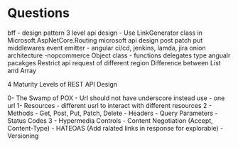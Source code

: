 # Questions

bff - design pattern
3 level api design - Use LinkGenerator class in Microsoft.AspNetCore.Routing
microsoft api design
post patch put
middlewares
event emitter - angular
ci/cd, jenkins, lamda, 
jira
onion architecture -nopcommerce
Object class - functions
delegates type
angualr pacakges
Restrict api request of different region
Difference between List and Array

4 Maturity Levels of REST API Design

0- The Swamp of POX - Url should not have underscore instead use - one url
1- Resources - different usrl to interact with different resources
2 - Methods - Get, Post, Put, Patch, Delete - Headers - Query Parameters - Status Codes
3 - Hypermedia Controls - Content Negotiation (Accept, Content-Type) - HATEOAS (Add ralated links in response for explorable) - Versioning

